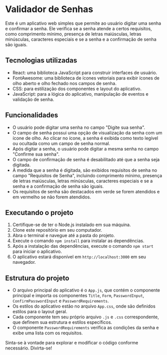 # Validador de Senhas

Este é um aplicativo web simples que permite ao usuário digitar uma senha e confirmar a senha. Ele verifica se a senha atende a certos requisitos, como comprimento mínimo, presença de letras maiúsculas, letras minúsculas, caracteres especiais e se a senha e a confirmação de senha são iguais.

## Tecnologias utilizadas

- React: uma biblioteca JavaScript para construir interfaces de usuário.
- FontAwesome: uma biblioteca de ícones vetoriais para exibir ícones de olho aberto e olho fechado nos campos de senha.
- CSS: para estilização dos componentes e layout do aplicativo.
- JavaScript: para a lógica do aplicativo, manipulação de eventos e validação de senha.

## Funcionalidades

- O usuário pode digitar uma senha no campo "Digite sua senha".
- O campo de senha possui uma opção de visualização da senha com um ícone de olho. Ao clicar no ícone, a senha é exibida como texto legível ou ocultada como um campo de senha normal.
- Após digitar a senha, o usuário pode digitar a mesma senha no campo "Confirme sua senha".
- O campo de confirmação de senha é desabilitado até que a senha seja digitada.
- À medida que a senha é digitada, são exibidos requisitos de senha no campo "Requisitos de Senha", incluindo comprimento mínimo, presença de letras maiúsculas, letras minúsculas, caracteres especiais e se a senha e a confirmação de senha são iguais.
- Os requisitos de senha são destacados em verde se forem atendidos e em vermelho se não forem atendidos.

## Executando o projeto

1. Certifique-se de ter o Node.js instalado em sua máquina.
2. Clone este repositório em seu computador.
3. Abra o terminal e navegue até a pasta do projeto.
4. Execute o comando `npm install` para instalar as dependências.
5. Após a instalação das dependências, execute o comando `npm start` para iniciar o aplicativo.
6. O aplicativo estará disponível em `http://localhost:3000` em seu navegador.

## Estrutura do projeto

- O arquivo principal do aplicativo é o `App.js`, que contém o componente principal e importa os componentes `Title`, `Form`, `PasswordInput`, `ConfirmPasswordInput` e `PasswordRequirements`.
- Os estilos do aplicativo estão no arquivo `App.css`, onde são definidos estilos para o layout geral.
- Cada componente tem seu próprio arquivo `.js` e `.css` correspondente, que definem sua estrutura e estilos específicos.
- O componente `PasswordRequirements` verifica as condições da senha e exibe uma lista com os requisitos.

Sinta-se à vontade para explorar e modificar o código conforme necessário. Divirta-se!

